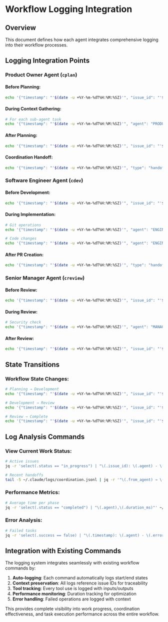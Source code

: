 # Workflow Logging Integration

## Overview
This document defines how each agent integrates comprehensive logging into their workflow processes.

## Logging Integration Points

### Product Owner Agent (`cplan`)

#### Before Planning:
```bash
echo '{"timestamp": "'$(date -u +%Y-%m-%dT%H:%M:%SZ)'", "issue_id": "'$ISSUE'", "agent": "PRODUCT_OWNER", "action": "start_planning", "status": "in_progress", "duration_ms": 0, "context": {"phase": "planning"}, "metadata": {"command": "cplan"}}' >> ~/.claude/logs/work-tracking.jsonl
```

#### During Context Gathering:
```bash
# For each sub-agent task
echo '{"timestamp": "'$(date -u +%Y-%m-%dT%H:%M:%SZ)'", "agent": "PRODUCT_OWNER", "issue_id": "'$ISSUE'", "task_id": "vision-'$TASK_ID'", "task_type": "context_gathering", "phase": "planning", "command": "gather_vision_context", "tools_used": ["Read", "WebFetch"], "input": {"issue": "'$ISSUE'"}, "output": {"status": "completed"}, "success": true, "error": null}' >> ~/.claude/logs/task-execution.jsonl
```

#### After Planning:
```bash
echo '{"timestamp": "'$(date -u +%Y-%m-%dT%H:%M:%SZ)'", "issue_id": "'$ISSUE'", "agent": "PRODUCT_OWNER", "action": "complete_planning", "status": "completed", "duration_ms": '$DURATION', "context": {"requirements_created": true}, "metadata": {"plan_file": "scratchpad/issue-'$ISSUE'/plan.md"}}' >> ~/.claude/logs/work-tracking.jsonl
```

#### Coordination Handoff:
```bash
echo '{"timestamp": "'$(date -u +%Y-%m-%dT%H:%M:%SZ)'", "type": "handoff", "from_agent": "PRODUCT_OWNER", "to_agent": "ENGINEER", "issue_id": "'$ISSUE'", "message": "Implementation plan ready", "payload": {"plan_location": "scratchpad/issue-'$ISSUE'/plan.md", "status": "ready_for_development"}, "status": "success"}' >> ~/.claude/logs/coordination.jsonl
```

### Software Engineer Agent (`cdev`)

#### Before Development:
```bash
echo '{"timestamp": "'$(date -u +%Y-%m-%dT%H:%M:%SZ)'", "issue_id": "'$ISSUE'", "agent": "ENGINEER", "action": "start_development", "status": "in_progress", "duration_ms": 0, "context": {"phase": "development", "branch": "'$BRANCH'"}, "metadata": {"command": "cdev"}}' >> ~/.claude/logs/work-tracking.jsonl
```

#### During Implementation:
```bash
# Git operations
echo '{"timestamp": "'$(date -u +%Y-%m-%dT%H:%M:%SZ)'", "agent": "ENGINEER", "issue_id": "'$ISSUE'", "task_id": "git-'$TASK_ID'", "task_type": "git_operation", "phase": "development", "command": "git checkout -b feature/issue-'$ISSUE'", "tools_used": ["Bash"], "input": {"branch": "feature/issue-'$ISSUE'"}, "output": {"branch_created": true}, "success": true, "error": null}' >> ~/.claude/logs/task-execution.jsonl

# Code changes
echo '{"timestamp": "'$(date -u +%Y-%m-%dT%H:%M:%SZ)'", "agent": "ENGINEER", "issue_id": "'$ISSUE'", "task_id": "code-'$TASK_ID'", "task_type": "code_implementation", "phase": "development", "command": "implement_feature", "tools_used": ["Edit", "Write"], "input": {"files": ["'$FILES'"]}, "output": {"files_modified": '$FILE_COUNT'}, "success": true, "error": null}' >> ~/.claude/logs/task-execution.jsonl
```

#### After PR Creation:
```bash
echo '{"timestamp": "'$(date -u +%Y-%m-%dT%H:%M:%SZ)'", "type": "handoff", "from_agent": "ENGINEER", "to_agent": "MANAGER", "issue_id": "'$ISSUE'", "message": "PR ready for review", "payload": {"pr_number": "'$PR_NUMBER'", "branch": "'$BRANCH'", "files_changed": '$FILE_COUNT'}, "status": "success"}' >> ~/.claude/logs/coordination.jsonl
```

### Senior Manager Agent (`creview`)

#### Before Review:
```bash
echo '{"timestamp": "'$(date -u +%Y-%m-%dT%H:%M:%SZ)'", "issue_id": "'$ISSUE'", "agent": "MANAGER", "action": "start_review", "status": "in_progress", "duration_ms": 0, "context": {"phase": "review", "pr_number": "'$PR'"}, "metadata": {"command": "creview"}}' >> ~/.claude/logs/work-tracking.jsonl
```

#### During Review:
```bash
# Security check
echo '{"timestamp": "'$(date -u +%Y-%m-%dT%H:%M:%SZ)'", "agent": "MANAGER", "issue_id": "'$ISSUE'", "task_id": "security-'$TASK_ID'", "task_type": "security_review", "phase": "review", "command": "security_analysis", "tools_used": ["Grep", "Read"], "input": {"pr": "'$PR'"}, "output": {"security_issues": '$SECURITY_COUNT'}, "success": true, "error": null}' >> ~/.claude/logs/task-execution.jsonl
```

#### After Review:
```bash
echo '{"timestamp": "'$(date -u +%Y-%m-%dT%H:%M:%SZ)'", "issue_id": "'$ISSUE'", "agent": "MANAGER", "action": "complete_review", "status": "completed", "duration_ms": '$DURATION', "context": {"approval_status": "'$STATUS'"}, "metadata": {"feedback_items": '$FEEDBACK_COUNT', "review_file": "scratchpad/issue-'$ISSUE'/review-log.txt"}}' >> ~/.claude/logs/work-tracking.jsonl
```

## State Transitions

### Workflow State Changes:
```bash
# Planning → Development
echo '{"timestamp": "'$(date -u +%Y-%m-%dT%H:%M:%SZ)'", "issue_id": "'$ISSUE'", "old_state": "planning", "new_state": "development", "trigger": "plan_completed", "agent": "PRODUCT_OWNER", "context": {"plan_ready": true}}' >> ~/.claude/logs/workflow-state.jsonl

# Development → Review  
echo '{"timestamp": "'$(date -u +%Y-%m-%dT%H:%M:%SZ)'", "issue_id": "'$ISSUE'", "old_state": "development", "new_state": "review", "trigger": "pr_created", "agent": "ENGINEER", "context": {"pr_number": "'$PR'"}}' >> ~/.claude/logs/workflow-state.jsonl

# Review → Complete
echo '{"timestamp": "'$(date -u +%Y-%m-%dT%H:%M:%SZ)'", "issue_id": "'$ISSUE'", "old_state": "review", "new_state": "completed", "trigger": "pr_approved", "agent": "MANAGER", "context": {"approved": true}}' >> ~/.claude/logs/workflow-state.jsonl
```

## Log Analysis Commands

### View Current Work Status:
```bash
# Active issues
jq -r 'select(.status == "in_progress") | "\(.issue_id): \(.agent) - \(.action)"' ~/.claude/logs/work-tracking.jsonl

# Recent handoffs
tail -5 ~/.claude/logs/coordination.jsonl | jq -r '"\(.from_agent) → \(.to_agent): \(.message)"'
```

### Performance Metrics:
```bash
# Average time per phase
jq -r 'select(.status == "completed") | "\(.agent),\(.duration_ms)"' ~/.claude/logs/work-tracking.jsonl | awk -F, '{sum[$1]+=$2; count[$1]++} END {for(agent in sum) print agent": "sum[agent]/count[agent]"ms avg"}'
```

### Error Analysis:
```bash
# Failed tasks
jq -r 'select(.success == false) | "\(.timestamp): \(.agent) - \(.error)"' ~/.claude/logs/task-execution.jsonl
```

## Integration with Existing Commands

The logging system integrates seamlessly with existing workflow commands by:

1. **Auto-logging**: Each command automatically logs start/end states
2. **Context preservation**: All logs reference issue IDs for traceability  
3. **Tool tracking**: Every tool use is logged with inputs/outputs
4. **Performance monitoring**: Duration tracking for optimization
5. **Error handling**: Failed operations are logged with context

This provides complete visibility into work progress, coordination effectiveness, and task execution performance across the entire workflow.